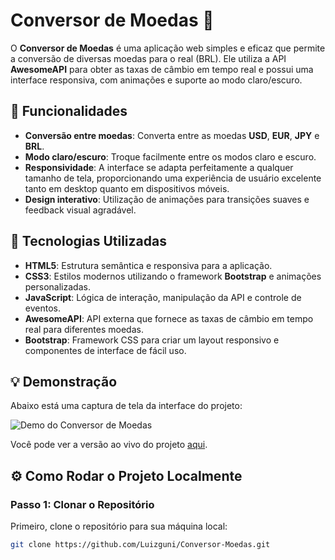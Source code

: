 
# Conversor de Moedas 💱

O **Conversor de Moedas** é uma aplicação web simples e eficaz que permite a conversão de diversas moedas para o real (BRL). Ele utiliza a API **AwesomeAPI** para obter as taxas de câmbio em tempo real e possui uma interface responsiva, com animações e suporte ao modo claro/escuro.

## 🚀 Funcionalidades

- **Conversão entre moedas**: Converta entre as moedas **USD**, **EUR**, **JPY** e **BRL**.
- **Modo claro/escuro**: Troque facilmente entre os modos claro e escuro.
- **Responsividade**: A interface se adapta perfeitamente a qualquer tamanho de tela, proporcionando uma experiência de usuário excelente tanto em desktop quanto em dispositivos móveis.
- **Design interativo**: Utilização de animações para transições suaves e feedback visual agradável.

## 🔧 Tecnologias Utilizadas

- **HTML5**: Estrutura semântica e responsiva para a aplicação.
- **CSS3**: Estilos modernos utilizando o framework **Bootstrap** e animações personalizadas.
- **JavaScript**: Lógica de interação, manipulação da API e controle de eventos.
- **AwesomeAPI**: API externa que fornece as taxas de câmbio em tempo real para diferentes moedas.
- **Bootstrap**: Framework CSS para criar um layout responsivo e componentes de interface de fácil uso.

## 💡 Demonstração

Abaixo está uma captura de tela da interface do projeto:

![Demo do Conversor de Moedas](https://via.placeholder.com/800x400.png?text=Imagem+de+Exemplo)

Você pode ver a versão ao vivo do projeto [aqui](https://seu-link-para-demo.github.io).

## ⚙️ Como Rodar o Projeto Localmente

### Passo 1: Clonar o Repositório

Primeiro, clone o repositório para sua máquina local:

```bash
git clone https://github.com/Luizguni/Conversor-Moedas.git
